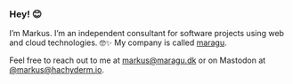 ### Hey! 😊

I’m Markus. I’m an independent consultant for software projects using web and cloud technologies. 🤓✨ My company is called [maragu](https://www.maragu.dk).

Feel free to reach out to me at [markus@maragu.dk](mailto:markus@maragu.dk) or on Mastodon at [@markus@hachyderm.io](https://hachyderm.io/@markus).
